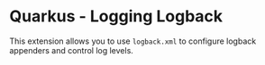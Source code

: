 # Quarkus - Logging Logback

This extension allows you to use `logback.xml` to configure logback appenders and control log levels.